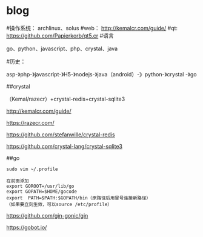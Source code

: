 # blog

#操作系统：
  archlinux、solus
#web：
  http://kemalcr.com/guide/
#qt:
  https://github.com/Papierkorb/qt5.cr
#语言

go、python、javascript、php、crystal、java

#历史：

asp-》php-》javascript-》H5-》nodejs-》java（android）-》python-》crystal -》go


##crystal

（Kemal/razecr）+crystal-redis+crystal-sqlite3

http://kemalcr.com/guide/

https://razecr.com/

https://github.com/stefanwille/crystal-redis

https://github.com/crystal-lang/crystal-sqlite3

##go
```
sudo vim ~/.profile

在前面添加
export GOROOT=/usr/lib/go
export GOPATH=$HOME/gocode
export  PATH=$PATH:$GOPATH/bin（原路径后用冒号连接新路径）
（如果要立刻生效，可以source /etc/profile）
```
https://github.com/gin-gonic/gin

https://gobot.io/
